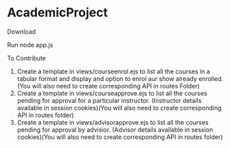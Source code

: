 # AcademicProject

Download

Run node app.js

To Contribute

1. Create a template in views/courseenrol.ejs to list all the courses in a tabular format and display and option to enrol aur show already enrolled. (You will also need to create corresponding API in routes Folder)
2. Create a template in views/courseapprove.ejs to list all the courses pending for approval for a particular instructor. (Instructor details available in session cookies)(You will also need to create corresponding API in routes folder)
3. Create a template in views/advisorapprove.ejs to list all the courses pending for approval by advisior.  (Advisor details available in session cookies)(You will also need to create corresponding API in routes folder)
